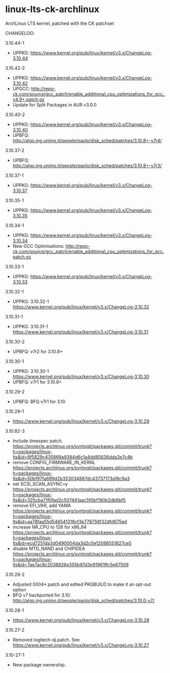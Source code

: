 linux-lts-ck-archlinux
======================

ArchLinux LTS kernel, patched with the CK patchset

CHANGELOG:

3.10.44-1
  * UPPKG: https://www.kernel.org/pub/linux/kernel/v3.x/ChangeLog-3.10.44

3.10.42-2
  * UPPKG: https://www.kernel.org/pub/linux/kernel/v3.x/ChangeLog-3.10.42
  * UPGCC: http://repo-ck.com/source/gcc_patch/enable_additional_cpu_optimizations_for_gcc_v4.9+.patch.gz
  * Update for Split Packages in AUR v3.0.0

3.10.40-2
  * UPPKG: https://www.kernel.org/pub/linux/kernel/v3.x/ChangeLog-3.10.40
  * UPBFQ: http://algo.ing.unimo.it/people/paolo/disk_sched/patches/3.10.8+-v7r4/

3.10.37-2
  * UPBFQ: http://algo.ing.unimo.it/people/paolo/disk_sched/patches/3.10.8+-v7r3/

3.10.37-1
  * UPPKG: https://www.kernel.org/pub/linux/kernel/v3.x/ChangeLog-3.10.37

3.10.35-1
  * UPPKG: https://www.kernel.org/pub/linux/kernel/v3.x/ChangeLog-3.10.35

3.10.34-1
  * UPPKG: https://www.kernel.org/pub/linux/kernel/v3.x/ChangeLog-3.10.34
  * New GCC Optimisations: http://repo-ck.com/source/gcc_patch/enable_additional_cpu_optimizations_for_gcc.patch.gz

3.10.33-1
  * UPPKG: https://www.kernel.org/pub/linux/kernel/v3.x/ChangeLog-3.10.33

3.10.32-1
  * UPPKG: 3.10.32-1 https://www.kernel.org/pub/linux/kernel/v3.x/ChangeLog-3.10.32

3.10.31-1
  * UPPKG: 3.10.31-1 https://www.kernel.org/pub/linux/kernel/v3.x/ChangeLog-3.10.31

3.10.30-2
  * UPBFQ: v7r2 for 3.10.8+

3.10.30-1
  * UPPKG: 3.10.30-1 https://www.kernel.org/pub/linux/kernel/v3.x/ChangeLog-3.10.30
  * UPBFQ: v7r1 for 3.10.8+

3.10.29-2
  * UPBFQ: BFQ v7r1 for 3.10

3.10.29-1
  * https://www.kernel.org/pub/linux/kernel/v3.x/ChangeLog-3.10.29
  
3.10.82-3
  * Include timespec patch. https://projects.archlinux.org/svntogit/packages.git/commit/trunk?h=packages/linux-lts&id=8f5829c435869a9384d6c1a4dd85636dda3e7c4b
  * remove CONFIG_FIRMWARE_IN_KERNL https://projects.archlinux.org/svntogit/packages.git/commit/trunk?h=packages/linux-lts&id=50bf97fa699d2b353034887dc43737173a18c9a3
  * set SCSI_SCAN_ASYNC=y https://projects.archlinux.org/svntogit/packages.git/commit/trunk?h=packages/linux-lts&id=325cba71f0fad2c507441aac5f0bf190b2db6bf5
  * remove EFI_VAR, add YAMA https://projects.archlinux.org/svntogit/packages.git/commit/trunk?h=packages/linux-lts&id=aa78faa55d546541319cf3e778756f32dfd675ed
  * increase NR_CPU to 128 for x86_64 https://projects.archlinux.org/svntogit/packages.git/commit/trunk?h=packages/linux-lts&id=ecd7251da3d0490004da3d2c0e12088551827ce5
  * disable MTD_NAND and CHIPIDEA https://projects.archlinux.org/svntogit/packages.git/commit/trunk?h=packages/linux-lts&id=7ae7ac8c2038826e355b97d3e91961ffc5e67509
  
3.10.28-2
  
  * Adjusted 0004*.patch and edited PKGBUILD to make it an opt-out option
  * BFQ v7 backported for 3.10: http://algo.ing.unimo.it/people/paolo/disk_sched/patches/3.10.0-v7/

3.10.28-1
  
  * https://www.kernel.org/pub/linux/kernel/v3.x/ChangeLog-3.10.28

3.10.27-2

  * Removed logitech-dj.patch. See https://www.kernel.org/pub/linux/kernel/v3.x/ChangeLog-3.10.27
  
3.10-27-1

  * New package ownership.
